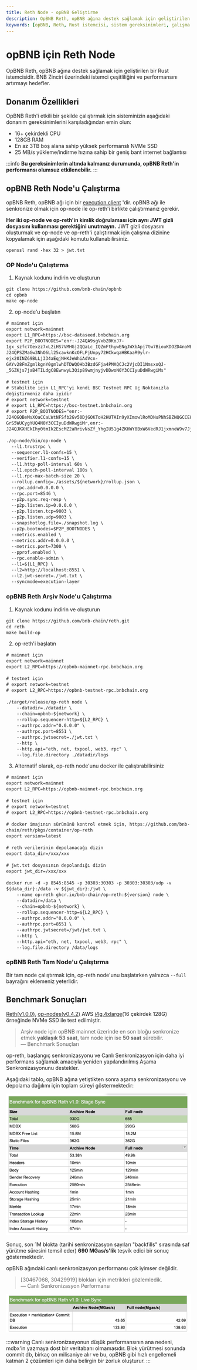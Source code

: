 ```yaml
---
title: Reth Node - opBNB Geliştirme
description: OpBNB Reth, opBNB ağına destek sağlamak için geliştirilen bir Rust istemcisidir. Bu doküman, OpBNB Reth'in sistem gereksinimleri ve çalışma talimatlarını içermektedir.
keywords: [opBNB, Reth, Rust istemcisi, sistem gereksinimleri, çalışma talimatları, blockchain, performans]
---
```


# opBNB için Reth Node

OpBNB Reth, opBNB ağına destek sağlamak için geliştirilen bir Rust istemcisidir. BNB Zinciri üzerindeki istemci çeşitliliğini ve performansını artırmayı hedefler.

## Donanım Özellikleri

OpBNB Reth'i etkili bir şekilde çalıştırmak için sisteminizin aşağıdaki donanım gereksinimlerini karşıladığından emin olun:

* 16+ çekirdekli CPU
* 128GB RAM
* En az 3TB boş alana sahip yüksek performanslı NVMe SSD
* 25 MB/s yükleme/indirme hızına sahip bir geniş bant internet bağlantısı

:::info
**Bu gereksinimlerin altında kalmanız durumunda, opBNB Reth'in performansı olumsuz etkilenebilir.**
:::

## opBNB Reth Node'u Çalıştırma

opBNB Reth, opBNB ağı için bir [execution client](https://ethereum.org/en/developers/docs/nodes-and-clients/#execution-clients) 'dir. opBNB ağı ile senkronize olmak için op-node ile op-reth'i birlikte çalıştırmanız gerekir.

**Her iki op-node ve op-reth'in kimlik doğrulaması için aynı JWT gizli dosyasını kullanması gerektiğini unutmayın.** JWT gizli dosyasını oluşturmak ve op-node ve op-reth'i çalıştırmak için çalışma dizinine kopyalamak için aşağıdaki komutu kullanabilirsiniz.
```shell
openssl rand -hex 32 > jwt.txt
```

### OP Node'u Çalıştırma
1. Kaynak kodunu indirin ve oluşturun
```shell
git clone https://github.com/bnb-chain/opbnb
cd opbnb
make op-node
```

2. op-node'u başlatın
```shell
# mainnet için
export network=mainnet
export L1_RPC=https://bsc-dataseed.bnbchain.org
export P2P_BOOTNODES="enr:-J24QA9sgVxbZ0KoJ7-1gx_szfc7Oexzz7xL2iHS7VMHGj2QQaLc_IQZmFthywENgJWXbApj7tw7BiouKDOZD4noWEWGAYppffmvgmlkgnY0gmlwhDbjSM6Hb3BzdGFja4PMAQCJc2VjcDI1NmsxoQKetGQX7sXd4u8hZr6uayTZgHRDvGm36YaryqZkgnidS4N0Y3CCIyuDdWRwgiMs,enr:-J24QPSZMaGw3NhO6Ll25cawknKcOFLPjUnpy72HCkwqaHBKaaR9ylr-ejx20INZ69BLLj334aEqjNHKJeWhiAdVcn-GAYv28FmZgmlkgnY0gmlwhDTDWQOHb3BzdGFja4PMAQCJc2VjcDI1NmsxoQJ-_5GZKjs7jaB4TILdgC8EwnwyL3Qip89wmjnyjvDDwoN0Y3CCIyuDdWRwgiMs"

# testnet için
# Stabilite için L1_RPC'yi kendi BSC Testnet RPC Uç Noktanızla değiştirmeniz daha iyidir
# export network=testnet
# export L1_RPC=https://bsc-testnet.bnbchain.org
# export P2P_BOOTNODES="enr:-J24QGQBeMsXOaCCaLWtNFSfb2Gv50DjGOKToH2HUTAIn9yXImowlRoMDNuPNhSBZNQGCCE8eAl5O3dsONuuQp5Qix2GAYjB7KHSgmlkgnY0gmlwhDREiqaHb3BzdGFja4PrKwCJc2VjcDI1NmsxoQL4I9wpEVDcUb8bLWu6V8iPoN5w8E8q-GrS5WUCygYUQ4N0Y3CCIyuDdWRwgiMr,enr:-J24QJKXHEkIhy0tmIk2EscMZ2aRrivNsZf_YhgIU51g4ZKHWY0BxW6VedRJ1jxmneW9v7JjldPOPpLkaNSo6cXGFxqGAYpK96oCgmlkgnY0gmlwhANzx96Hb3BzdGFja4PrKwCJc2VjcDI1NmsxoQMOCzUFffz04eyDrmkbaSCrMEvLvn5O4RZaZ5k1GV4wa4N0Y3CCIyuDdWRwgiMr"

./op-node/bin/op-node \
  --l1.trustrpc \
  --sequencer.l1-confs=15 \
  --verifier.l1-confs=15 \
  --l1.http-poll-interval 60s \
  --l1.epoch-poll-interval 180s \
  --l1.rpc-max-batch-size 20 \
  --rollup.config=./assets/${network}/rollup.json \
  --rpc.addr=0.0.0.0 \
  --rpc.port=8546 \
  --p2p.sync.req-resp \
  --p2p.listen.ip=0.0.0.0 \
  --p2p.listen.tcp=9003 \
  --p2p.listen.udp=9003 \
  --snapshotlog.file=./snapshot.log \
  --p2p.bootnodes=$P2P_BOOTNODES \
  --metrics.enabled \
  --metrics.addr=0.0.0.0 \
  --metrics.port=7300 \
  --pprof.enabled \
  --rpc.enable-admin \
  --l1=${L1_RPC} \
  --l2=http://localhost:8551 \
  --l2.jwt-secret=./jwt.txt \
  --syncmode=execution-layer
```

### opBNB Reth Arşiv Node'u Çalıştırma
1. Kaynak kodunu indirin ve oluşturun
```shell
git clone https://github.com/bnb-chain/reth.git
cd reth
make build-op
```

2. op-reth'i başlatın
```shell
# mainnet için
export network=mainnet
export L2_RPC=https://opbnb-mainnet-rpc.bnbchain.org

# testnet için
# export network=testnet
# export L2_RPC=https://opbnb-testnet-rpc.bnbchain.org

./target/release/op-reth node \
    --datadir=./datadir \
    --chain=opbnb-${network} \
    --rollup.sequencer-http=${L2_RPC} \
    --authrpc.addr="0.0.0.0" \
    --authrpc.port=8551 \
    --authrpc.jwtsecret=./jwt.txt \
    --http \
    --http.api="eth, net, txpool, web3, rpc" \
    --log.file.directory ./datadir/logs
```

3. Alternatif olarak, op-reth node'unu docker ile çalıştırabilirsiniz
```shell
# mainnet için
export network=mainnet
export L2_RPC=https://opbnb-mainnet-rpc.bnbchain.org

# testnet için
# export network=testnet
# export L2_RPC=https://opbnb-testnet-rpc.bnbchain.org

# docker imajının sürümünü kontrol etmek için, https://github.com/bnb-chain/reth/pkgs/container/op-reth
export version=latest

# reth verilerinin depolanacağı dizin
export data_dir=/xxx/xxx

# jwt.txt dosyasının depolandığı dizin
export jwt_dir=/xxx/xxx

docker run -d -p 8545:8545 -p 30303:30303 -p 30303:30303/udp -v ${data_dir}:/data -v ${jwt_dir}:/jwt \
    --name op-reth ghcr.io/bnb-chain/op-reth:${version} node \
    --datadir=/data \
    --chain=opbnb-${network} \
    --rollup.sequencer-http=${L2_RPC} \
    --authrpc.addr="0.0.0.0" \
    --authrpc.port=8551 \
    --authrpc.jwtsecret=/jwt/jwt.txt \
    --http \
    --http.api="eth, net, txpool, web3, rpc" \
    --log.file.directory /data/logs
```

### opBNB Reth Tam Node'u Çalıştırma

Bir tam node çalıştırmak için, op-reth node'unu başlatırken yalnızca `--full` bayrağını eklemeniz yeterlidir.

## Benchmark Sonuçları

[Reth(v1.0.0)](https://github.com/bnb-chain/reth/releases/tag/v1.0.0), [op-nodes(v0.4.2)](https://github.com/bnb-chain/opbnb/releases/tag/v0.4.2) AWS [i4g.4xlarge](https://instances.vantage.sh/aws/ec2/i4g.4xlarge)(16 çekirdek 128G) örneğinde NVMe SSD ile test edilmiştir. 

> Arşiv node için opBNB mainnet üzerinde en son bloğu senkronize etmek **yaklaşık 53 saat**, tam node için ise **50 saat** sürebilir.  
> — Benchmark Sonuçları

op-reth, başlangıç senkronizasyonu ve Canlı Senkronizasyon için daha iyi performans sağlamak amacıyla yeniden yapılandırılmış Aşama Senkronizasyonunu destekler. 

Aşağıdaki tablo, opBNB ağına yetiştikten sonra aşama senkronizasyonu ve depolama dağılımı için toplam süreyi göstermektedir:

![](../../images/bnb-chain/bnb-opbnb/img/op-reth-stagesync-benchmark.png)

Sonuç, son 1M blokta (tarihi senkronizasyon sayıları "backfills" sırasında saf yürütme süresini temsil eder) **690 MGas/s'lik** teşvik edici bir sonuç göstermektedir.

opBNB ağındaki canlı senkronizasyon performansı çok iyimser değildir. 

> [30467068, 30429919] blokları için metrikleri gözlemledik.  
> — Canlı Senkronizasyon Performansı

![](../../images/bnb-chain/bnb-opbnb/img/op-reth-livesync-benchmark.png)

:::warning
Canlı senkronizasyonun düşük performansının ana nedeni, mdbx'in yazmaya dost bir veritabanı olmamasıdır. Blok yürütmesi sonunda commit db, birkaç on milisaniye alır ve bu, opBNB gibi hızlı engellemeli katman 2 çözümleri için daha belirgin bir zorluk oluşturur.
:::